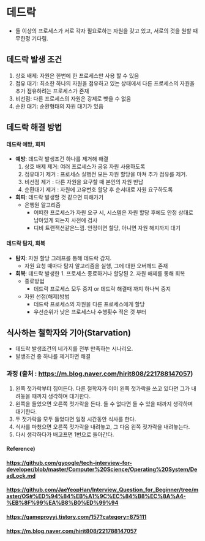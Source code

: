 # 데드락

* 둘 이상의 프로세스가 서로 각자 필요로하는 자원을 갖고 있고, 서로의 것을 원할 때 무한정 기다림.



## 데드락 발생 조건

1. 상호 배제: 자원은 한번에 한 프로세스만 사용 할 수 있음
2. 점유 대기: 최소한 하나의 자원을 점유하고 있는 상태에서 다른 프로세스의 자원을 추가 점유하려는 프로세스가 존재
3. 비선점: 다른 프로세스의 자원은 강제로 뺏을 수 없음
4. 순환 대기: 순환형태의 자원 대기가 있음



## 데드락 해결 방법

#### 데드락 예방, 회피

* **예방**: 데드락 발생조건 하나를 제거해 해결
  1. 상호 배제 제거: 여러 프로세스가 공유 자원 사용하도록
  2. 점유대기 제거 : 프로세스 실행전 모든 자원 할당을 마쳐 추가 점유를 제거.
  3. 비선점 제거 : 다른 자원을 요구할 때 본인의 자원 반납
  4. 순환대기 제거 : 자원에 고유번호 할당 후 순서대로 자원 요구하도록
* **회피**: 데드락 발생할 것 같으면 피해가기
  * 은행원 알고리즘
    * 어떠한 프로세스가 자원 요구 시, 시스템은 자원 할당 후에도 안정 상태로 남아있게 되는지 사전에 검사
    * 디비 트랜잭션같은느낌. 안정이면 할당, 아니면 자원 해지까지 대기

#### 데드락 탐지, 회복

* **탐지**: 자원 할당 그래프를 통해 데드락 감지.
  * 자원 요청 때마다 탐지 알고리즘을 실행, 그에 대한 오버헤드 존재 
* **회복**: 데드락 발생한 1. 프로세스 종료하거나 할당된 2. 자원 해제를 통해 회복
  * 종료방법
    * 데드락 프로세스 모두 중지 or 데드락 해결때 까지 하나씩 중지
  * 자원 선점(해제)방법
    * 데드락 프로세스의 자원을 다른 프로세스에게 할당
    * 우선순위가 낮은 프로세스나 수행횟수 적은 것 부터



## 식사하는 철학자와 기아(Starvation)

* 데드락 발생조건의 네가지를 전부 만족하는 시나리오.
* 발생조건 중 하나를 제거하면 해결



### 과정 (출처 : https://m.blog.naver.com/hirit808/221788147057)

1. 왼쪽 젓가락부터 집어든다. 다른 철학자가 이미 왼쪽 젓가락을 쓰고 있다면 그가 내려놓을 때까지 생각하며 대기한다.
2. 왼쪽을 들었으면 오른쪽 젓가락을 든다. 들 수 없다면 들 수 있을 때까지 생각하며 대기한다.
3. 두 젓가락을 모두 들었다면 일정 시간동안 식사를 한다.
4. 식사를 마쳤으면 오른쪽 젓가락을 내려놓고, 그 다음 왼쪽 젓가락을 내려놓는다.
5. 다시 생각하다가 배고프면 1번으로 돌아간다.



#### Reference)

#### https://github.com/gyoogle/tech-interview-for-developer/blob/master/Computer%20Science/Operating%20System/DeadLock.md

#### https://github.com/JaeYeopHan/Interview_Question_for_Beginner/tree/master/OS#%ED%94%84%EB%A1%9C%EC%84%B8%EC%8A%A4-%EB%8F%99%EA%B8%B0%ED%99%94

#### https://gameproyyj.tistory.com/157?category=875111

#### https://m.blog.naver.com/hirit808/221788147057